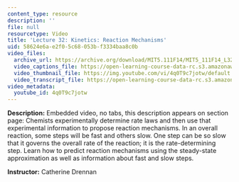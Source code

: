 ```yaml
---
content_type: resource
description: ''
file: null
resourcetype: Video
title: 'Lecture 32: Kinetics: Reaction Mechanisms'
uid: 58624e6a-e2f0-5c68-053b-f3334baa8c0b
video_files:
  archive_url: https://archive.org/download/MIT5.111F14/MIT5_111F14_L32_300k.mp4
  video_captions_file: https://open-learning-course-data-rc.s3.amazonaws.com/5-111sc-principles-of-chemical-science-fall-2014/25f199be150557859fe349cd6c9d66ba_4q0T9c7jotw.vtt
  video_thumbnail_file: https://img.youtube.com/vi/4q0T9c7jotw/default.jpg
  video_transcript_file: https://open-learning-course-data-rc.s3.amazonaws.com/5-111sc-principles-of-chemical-science-fall-2014/323d5f7e28e2a81ebb2c58e64664d0b1_4q0T9c7jotw.pdf
video_metadata:
  youtube_id: 4q0T9c7jotw
---
```


**Description:** Embedded video, no tabs, this description appears on section page: Chemists experimentally determine rate laws and then use that experimental information to propose reaction mechanisms. In an overall reaction, some steps will be fast and others slow. One step can be so slow that it governs the overall rate of the reaction; it is the rate-determining step. Learn how to predict reaction mechanisms using the steady-state approximation as well as information about fast and slow steps.

**Instructor:** Catherine Drennan